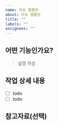 ```yaml
---
name: 이슈 템플릿
about: 이슈 템플릿
title: ""
labels: ""
assignees: ""
---
```


## 어떤 기능인가요?

> 설명 작성

## 작업 상세 내용

- [ ] todo
- [ ] todo

## 참고자료(선택)
